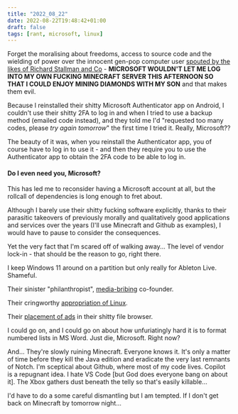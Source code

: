 ```yaml
---
title: "2022_08_22"
date: 2022-08-22T19:48:42+01:00
draft: false
tags: [rant, microsoft, linux]
---
```


Forget the moralising about freedoms, access to source code and the wielding of power over the innocent  gen-pop computer user [spouted by the likes of Richard Stallman and Co](https://www.fsf.org/windows) - **MICROSOFT WOULDN'T LET ME LOG INTO MY OWN FUCKING MINECRAFT SERVER THIS AFTERNOON SO THAT I COULD ENJOY MINING DIAMONDS WITH MY SON** and that makes them evil.

Because I reinstalled their shitty Microsoft Authenticator app on Android, I couldn't use their shitty 2FA to log in and when I tried to use a backup method (emailed code instead), and they told me I'd "requested too many codes, please *try again tomorrow*" the first time I tried it. Really, Microsoft??

The beauty of it was, when you reinstall the Authenticator app, you of course have to log in to use it - and then they require you to use the Authenticator app to obtain the 2FA code to be able to log in. 

#### Do I even need you, Microsoft?

This has led me to reconsider having a Microsoft account at all, but the rollcall of dependencies is long enough to fret about.

Although I barely use their shitty fucking software explicitly, thanks to their parasitic takeovers of previously morally and qualitatively good applications and services over the years (I'll use Minecraft and Github as examples), I would have to pause to consider the consequences.

Yet the very fact that I'm scared off of walking away... The level of vendor lock-in - that should be the reason to go, right there.

I keep Windows 11 around on a partition but only really for Ableton Live. Shameful.

Their sinister "philanthropist", [media-bribing](https://thegrayzone.com/2021/11/21/bill-gates-million-media-outlets-global-agenda/) co-founder.

Their cringworthy [appropriation of Linux](https://cloudblogs.microsoft.com/windowsserver/2015/05/06/microsoft-loves-linux/).

Their [placement of ads](https://www.theverge.com/2022/3/15/22979251/microsoft-file-explorer-ads-windows-11-testing) in their shitty file browser.

I could go on, and I could go on about how unfuriatingly hard it is to format numbered lists in MS Word. Just die, Microsoft. Right now?

And... They're slowly ruining Minecraft. Everyone knows it. It's only a matter of time before they kill the Java edition and eradicate the very last remnants of Notch. I'm sceptical about Github, where most of my code lives. Copilot is a repugnant idea. I hate VS Code [but God does everyone bang on about it]. The Xbox gathers dust beneath the telly so that's easily killable...

I'd have to do a some careful dismantling but I am tempted. If I don't get back on Minecraft by tomorrow night...
